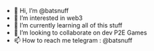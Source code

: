 - 👋 Hi, I’m @batsnuff
- 👀 I’m interested in web3
- 🌱 I’m currently learning all of this stuff
- 💞️ I’m looking to collaborate on dev P2E Games
- 📫 How to reach me telegram : @batsnuff

<!---
batsnuff/batsnuff is a ✨ special ✨ repository because its `README.md` (this file) appears on your GitHub profile.
You can click the Preview link to take a look at your changes.
--->
